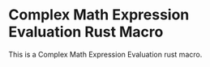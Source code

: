 # Complex Math Expression Evaluation Rust Macro
This is a Complex Math Expression Evaluation rust macro.
